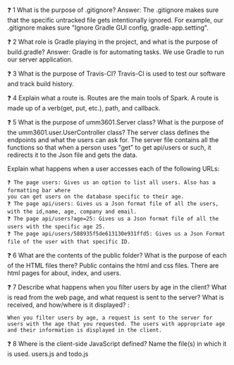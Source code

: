 ❓ 1 What is the purpose of .gitignore?
 Answer:  The .gitignore makes sure that the specific untracked file gets intentionally ignored. 
 For example, our .gitignore makes sure "Ignore Gradle GUI config, gradle-app.setting". 
                                        

❓ 2 What role is Gradle playing in the project, and what is the purpose of build.gradle?
 Answer: Gradle is for automating tasks. We use Gradle to run our server application.

❓ 3 What is the purpose of Travis-CI? 
  Travis-CI is used to test our software and track build history.

❓ 4 Explain what a route is. 
  Routes are the main tools of Spark. 
  A route is made up of a verb(get, put, etc.), path, and callback.

❓ 5 What is the purpose of umm3601.Server class? What is the purpose of the umm3601.user.UserController class?
    The server class defines the endpoints and what the users can ask for. The server file contains all the 
    functions so that when a person uses "get" to get api/users or such, it redirects it to the Json file and 
    gets the data.
 
 Explain what happens when a user accesses each of the following URLs:
 

    ❓ The page users: Gives us an option to list all users. Also has a formatting bar where
    you can get users on the database specific to their age.
    ❓ The page api/users: Gives us a Json format file of all the users, with the id,name, age, company and email. 
    ❓ The page api/users?age=25: Gives us a Json format file of all the users with the specific age 25.
    ❓ The page api/users/588935f5de613130e931ffd5: Gives us a Json Format file of the user with that specific ID.
    

❓ 6 What are the contents of the public folder? What is the purpose of each of the HTML files there?
  Public contains the html and css files. There are html pages for about, index, and users.
  
❓ 7 Describe what happens when you filter users by age in the client? What is read from the web page, and what request is sent to the server? What is received, and how/where is it displayed? :

    When you filter users by age, a request is sent to the server for users with the age that you requested. The users with appropriate age and their information is displayed in the client.
❓ 8 Where is the client-side JavaScript defined? Name the file(s) in which it is used.
    users.js and todo.js
